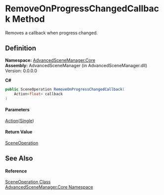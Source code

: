 # RemoveOnProgressChangedCallback Method

Removes a callback when progress changed.

## Definition

**Namespace:** [AdvancedSceneManager.Core](N_AdvancedSceneManager_Core.md)\
**Assembly:** AdvancedSceneManager (in AdvancedSceneManager.dll) Version: 0.0.0.0

**C#**

```c#
public SceneOperation RemoveOnProgressChangedCallback(
	Action<float> callback
)
```

#### Parameters

&#x20; [Action](https://learn.microsoft.com/dotnet/api/system.action-1)([Single](https://learn.microsoft.com/dotnet/api/system.single))&#x20;

#### Return Value

[SceneOperation](T_AdvancedSceneManager_Core_SceneOperation.md)

## See Also

#### Reference

[SceneOperation Class](T_AdvancedSceneManager_Core_SceneOperation.md)\
[AdvancedSceneManager.Core Namespace](N_AdvancedSceneManager_Core.md)
